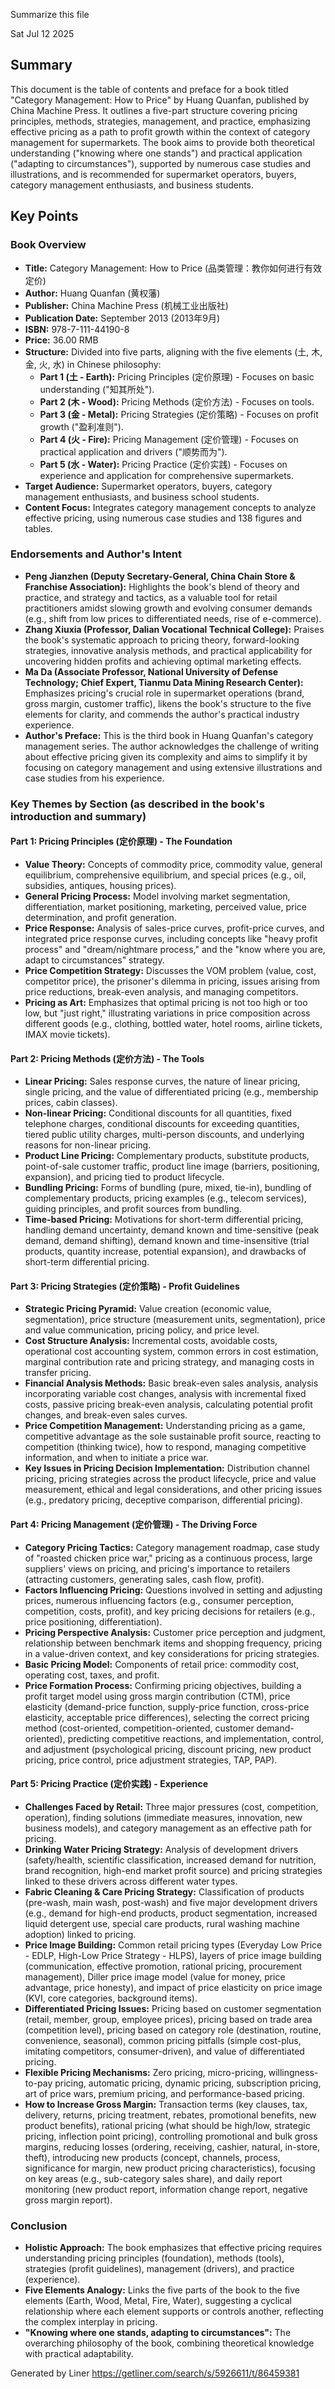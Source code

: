 Summarize this file

Sat Jul 12 2025

## Summary

This document is the table of contents and preface for a book titled "Category Management: How to Price" by Huang Quanfan, published by China Machine Press. It outlines a five-part structure covering pricing principles, methods, strategies, management, and practice, emphasizing effective pricing as a path to profit growth within the context of category management for supermarkets. The book aims to provide both theoretical understanding ("knowing where one stands") and practical application ("adapting to circumstances"), supported by numerous case studies and illustrations, and is recommended for supermarket operators, buyers, category management enthusiasts, and business students.

## Key Points

### Book Overview

*   **Title:** Category Management: How to Price (品类管理：教你如何进行有效定价)
*   **Author:** Huang Quanfan (黄权藩)
*   **Publisher:** China Machine Press (机械工业出版社)
*   **Publication Date:** September 2013 (2013年9月)
*   **ISBN:** 978-7-111-44190-8
*   **Price:** 36.00 RMB
*   **Structure:** Divided into five parts, aligning with the five elements (土, 木, 金, 火, 水) in Chinese philosophy:
    *   **Part 1 (土 - Earth):** Pricing Principles (定价原理) - Focuses on basic understanding ("知其所处").
    *   **Part 2 (木 - Wood):** Pricing Methods (定价方法) - Focuses on tools.
    *   **Part 3 (金 - Metal):** Pricing Strategies (定价策略) - Focuses on profit growth ("盈利准则").
    *   **Part 4 (火 - Fire):** Pricing Management (定价管理) - Focuses on practical application and drivers ("顺势而为").
    *   **Part 5 (水 - Water):** Pricing Practice (定价实践) - Focuses on experience and application for comprehensive supermarkets.
*   **Target Audience:** Supermarket operators, buyers, category management enthusiasts, and business school students.
*   **Content Focus:** Integrates category management concepts to analyze effective pricing, using numerous case studies and 138 figures and tables.

### Endorsements and Author's Intent

*   **Peng Jianzhen (Deputy Secretary-General, China Chain Store & Franchise Association):** Highlights the book's blend of theory and practice, and strategy and tactics, as a valuable tool for retail practitioners amidst slowing growth and evolving consumer demands (e.g., shift from low prices to differentiated needs, rise of e-commerce).
*   **Zhang Xiuxia (Professor, Dalian Vocational Technical College):** Praises the book's systematic approach to pricing theory, forward-looking strategies, innovative analysis methods, and practical applicability for uncovering hidden profits and achieving optimal marketing effects.
*   **Ma Da (Associate Professor, National University of Defense Technology; Chief Expert, Tianmu Data Mining Research Center):** Emphasizes pricing's crucial role in supermarket operations (brand, gross margin, customer traffic), likens the book's structure to the five elements for clarity, and commends the author's practical industry experience.
*   **Author's Preface:** This is the third book in Huang Quanfan's category management series. The author acknowledges the challenge of writing about effective pricing given its complexity and aims to simplify it by focusing on category management and using extensive illustrations and case studies from his experience.

### Key Themes by Section (as described in the book's introduction and summary)

#### Part 1: Pricing Principles (定价原理) - The Foundation

*   **Value Theory:** Concepts of commodity price, commodity value, general equilibrium, comprehensive equilibrium, and special prices (e.g., oil, subsidies, antiques, housing prices).
*   **General Pricing Process:** Model involving market segmentation, differentiation, market positioning, marketing, perceived value, price determination, and profit generation.
*   **Price Response:** Analysis of sales-price curves, profit-price curves, and integrated price response curves, including concepts like "heavy profit process" and "dream/nightmare process," and the "know where you are, adapt to circumstances" strategy.
*   **Price Competition Strategy:** Discusses the VOM problem (value, cost, competitor price), the prisoner's dilemma in pricing, issues arising from price reductions, break-even analysis, and managing competitors.
*   **Pricing as Art:** Emphasizes that optimal pricing is not too high or too low, but "just right," illustrating variations in price composition across different goods (e.g., clothing, bottled water, hotel rooms, airline tickets, IMAX movie tickets).

#### Part 2: Pricing Methods (定价方法) - The Tools

*   **Linear Pricing:** Sales response curves, the nature of linear pricing, single pricing, and the value of differentiated pricing (e.g., membership prices, cabin classes).
*   **Non-linear Pricing:** Conditional discounts for all quantities, fixed telephone charges, conditional discounts for exceeding quantities, tiered public utility charges, multi-person discounts, and underlying reasons for non-linear pricing.
*   **Product Line Pricing:** Complementary products, substitute products, point-of-sale customer traffic, product line image (barriers, positioning, expansion), and pricing tied to product lifecycle.
*   **Bundling Pricing:** Forms of bundling (pure, mixed, tie-in), bundling of complementary products, pricing examples (e.g., telecom services), guiding principles, and profit sources from bundling.
*   **Time-based Pricing:** Motivations for short-term differential pricing, handling demand uncertainty, demand known and time-sensitive (peak demand, demand shifting), demand known and time-insensitive (trial products, quantity increase, potential expansion), and drawbacks of short-term differential pricing.

#### Part 3: Pricing Strategies (定价策略) - Profit Guidelines

*   **Strategic Pricing Pyramid:** Value creation (economic value, segmentation), price structure (measurement units, segmentation), price and value communication, pricing policy, and price level.
*   **Cost Structure Analysis:** Incremental costs, avoidable costs, operational cost accounting system, common errors in cost estimation, marginal contribution rate and pricing strategy, and managing costs in transfer pricing.
*   **Financial Analysis Methods:** Basic break-even sales analysis, analysis incorporating variable cost changes, analysis with incremental fixed costs, passive pricing break-even analysis, calculating potential profit changes, and break-even sales curves.
*   **Price Competition Management:** Understanding pricing as a game, competitive advantage as the sole sustainable profit source, reacting to competition (thinking twice), how to respond, managing competitive information, and when to initiate a price war.
*   **Key Issues in Pricing Decision Implementation:** Distribution channel pricing, pricing strategies across the product lifecycle, price and value measurement, ethical and legal considerations, and other pricing issues (e.g., predatory pricing, deceptive comparison, differential pricing).

#### Part 4: Pricing Management (定价管理) - The Driving Force

*   **Category Pricing Tactics:** Category management roadmap, case study of "roasted chicken price war," pricing as a continuous process, large suppliers' views on pricing, and pricing's importance to retailers (attracting customers, generating sales, cash flow, profit).
*   **Factors Influencing Pricing:** Questions involved in setting and adjusting prices, numerous influencing factors (e.g., consumer perception, competition, costs, profit), and key pricing decisions for retailers (e.g., price positioning, differentiation).
*   **Pricing Perspective Analysis:** Customer price perception and judgment, relationship between benchmark items and shopping frequency, pricing in a value-driven context, and key considerations for pricing strategies.
*   **Basic Pricing Model:** Components of retail price: commodity cost, operating cost, taxes, and profit.
*   **Price Formation Process:** Confirming pricing objectives, building a profit target model using gross margin contribution (CTM), price elasticity (demand-price function, supply-price function, cross-price elasticity, acceptable price differences), selecting the correct pricing method (cost-oriented, competition-oriented, customer demand-oriented), predicting competitive reactions, and implementation, control, and adjustment (psychological pricing, discount pricing, new product pricing, price control, price adjustment strategies, TAP, PAP).

#### Part 5: Pricing Practice (定价实践) - Experience

*   **Challenges Faced by Retail:** Three major pressures (cost, competition, operation), finding solutions (immediate measures, innovation, new business models), and category management as an effective path for pricing.
*   **Drinking Water Pricing Strategy:** Analysis of development drivers (safety/health, scientific classification, increased demand for nutrition, brand recognition, high-end market profit source) and pricing strategies linked to these drivers across different water types.
*   **Fabric Cleaning & Care Pricing Strategy:** Classification of products (pre-wash, main wash, post-wash) and five major development drivers (e.g., demand for high-end products, product segmentation, increased liquid detergent use, special care products, rural washing machine adoption) linked to pricing.
*   **Price Image Building:** Common retail pricing types (Everyday Low Price - EDLP, High-Low Price Strategy - HLPS), layers of price image building (communication, effective promotion, rational pricing, procurement management), Diller price image model (value for money, price advantage, price honesty), and impact of price elasticity on price image (KVI, core categories, background items).
*   **Differentiated Pricing Issues:** Pricing based on customer segmentation (retail, member, group, employee prices), pricing based on trade area (competition level), pricing based on category role (destination, routine, convenience, seasonal), common pricing pitfalls (simple cost-plus, imitating competitors, consumer-driven), and value of differentiated pricing.
*   **Flexible Pricing Mechanisms:** Zero pricing, micro-pricing, willingness-to-pay pricing, automatic pricing, dynamic pricing, subscription pricing, art of price wars, premium pricing, and performance-based pricing.
*   **How to Increase Gross Margin:** Transaction terms (key clauses, tax, delivery, returns, pricing treatment, rebates, promotional benefits, new product benefits), rational pricing (what should be high/low, strategic pricing, inflection point pricing), controlling promotional and bulk gross margins, reducing losses (ordering, receiving, cashier, natural, in-store, theft), introducing new products (concept, channels, process, significance for margin, new product pricing characteristics), focusing on key areas (e.g., sub-category sales share), and daily report monitoring (new product report, information change report, negative gross margin report).

### Conclusion

*   **Holistic Approach:** The book emphasizes that effective pricing requires understanding pricing principles (foundation), methods (tools), strategies (profit guidelines), management (drivers), and practice (experience).
*   **Five Elements Analogy:** Links the five parts of the book to the five elements (Earth, Wood, Metal, Fire, Water), suggesting a cyclical relationship where each element supports or controls another, reflecting the complex interplay in pricing.
*   **"Knowing where one stands, adapting to circumstances":** The overarching philosophy of the book, combining theoretical knowledge with practical adaptability.

Generated by Liner
https://getliner.com/search/s/5926611/t/86459381